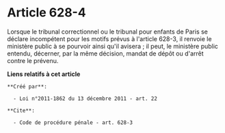 # Article 628-4

Lorsque le tribunal correctionnel ou le tribunal pour enfants de Paris se déclare incompétent pour les motifs prévus à
l'article 628-3, il renvoie le ministère public à se pourvoir ainsi qu'il avisera ; il peut, le ministère public entendu,
décerner, par la même décision, mandat de dépôt ou d'arrêt contre le prévenu.

**Liens relatifs à cet article**

	**Créé par**:

	  - Loi n°2011-1862 du 13 décembre 2011 - art. 22

	**Cite**:

	  - Code de procédure pénale - art. 628-3
